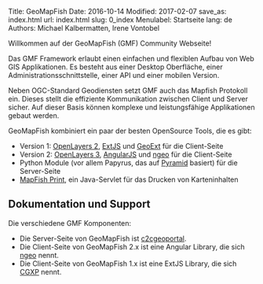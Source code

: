 Title: GeoMapFish
Date: 2016-10-14
Modified: 2017-02-07
save_as: index.html
url: index.html
slug: 0_index
Menulabel: Startseite
lang: de
Authors: Michael Kalbermatten, Irene Vontobel

Willkommen auf der GeoMapFish (GMF) Community Webseite!

Das GMF Framework erlaubt einen einfachen und flexiblen Aufbau von Web GIS Applikationen.
Es besteht aus einer Desktop Oberfläche, einer Administrationsschnittstelle, einer API und
einer mobilen Version.

Neben OGC-Standard Geodiensten setzt GMF auch das Mapfish Protokoll ein. Dieses stellt die
effiziente Kommunikation zwischen Client und Server sicher. Auf dieser Basis können
komplexe und leistungsfähige Applikationen gebaut werden.

GeoMapFish kombiniert ein paar der besten OpenSource Tools, die es gibt:

* Version 1: [OpenLayers 2](http://openlayers.org/two), [ExtJS](http://docs.sencha.com/extjs/3.4.0/) und [GeoExt](http://geoext.org/v1/) für die Client-Seite
* Version 2: [OpenLayers 3](http://openlayers.org), [AngularJS](https://angularjs.org/) und [ngeo](https://camptocamp.github.io/ngeo/master/apidoc/index.html) für die Client-Seite
* Python Module (vor allem Papyrus, das auf [Pyramid](http://www.pylonsproject.org/) basiert) für die Server-Seite
* [MapFish Print](http://mapfish.github.io/mapfish-print-doc/#/overview), ein Java-Servlet für das Drucken von Karteninhalten

## Dokumentation und Support

Die verschiedene GMF Komponenten:

* Die Server-Seite von GeoMapFish ist [c2cgeoportal](https://github.com/camptocamp/c2cgeoportal).
* Die Client-Seite von GeoMapFish 2.x ist eine Angular Library, die sich [ngeo](https://github.com/camptocamp/ngeo) nennt.
* Die Client-Seite von GeoMapFish 1.x ist eine ExtJS Library, die sich [CGXP](https://github.com/camptocamp/cgxp) nennt.
